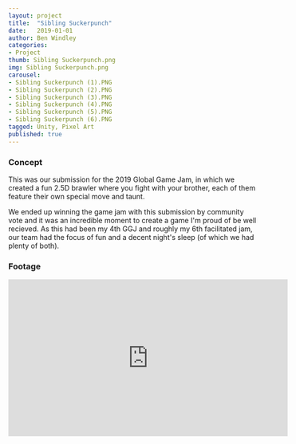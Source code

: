 ```yaml
---
layout: project
title:  "Sibling Suckerpunch"
date:   2019-01-01
author: Ben Windley
categories:
- Project
thumb: Sibling Suckerpunch.png
img: Sibling Suckerpunch.png
carousel:
- Sibling Suckerpunch (1).PNG
- Sibling Suckerpunch (2).PNG
- Sibling Suckerpunch (3).PNG
- Sibling Suckerpunch (4).PNG
- Sibling Suckerpunch (5).PNG
- Sibling Suckerpunch (6).PNG
tagged: Unity, Pixel Art
published: true
---
```


### Concept

This was our submission for the 2019 Global Game Jam, in which we created a fun 2.5D brawler where you fight with your brother, each of them feature their own special move and taunt.

We ended up winning the game jam with this submission by community vote and it was an incredible moment to create a game I'm proud of be well recieved. As this had been my 4th GGJ and roughly my 6th facilitated jam, our team had the focus of fun and a decent night's sleep (of which we had plenty of both).

### Footage

<p style="text-align: center">
<iframe width="560" height="315" src="https://www.youtube.com/embed/Mwi6c1A8HNs?rel=0&amp;showinfo=0" frameborder="0" allow="autoplay; encrypted-media" allowfullscreen></iframe>
</p>
